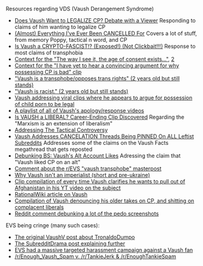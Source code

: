 Resources regarding VDS (Vaush Derangement Syndrome)

- [Does Vaush Want to LEGALIZE CP? Debate with a Viewer](https://www.youtube.com/watch?v=6-Q2NTYM3SM) Responding to claims of him wanting to legalize CP
- [(Almost) Everything I've Ever Been CANCELLED For](https://www.youtube.com/watch?v=vfvvWw63Yh0) Covers a lot of stuff, from memory Poppy, tactical n word, and CP
- [Is Vaush a CRYPTO-FASCIST!? (Exposed!) (Not Clickbait!!!)](https://www.youtube.com/watch?v=QaD4xqkO0sE) Response to most claims of transphobia
- [Context for the "The way I see it, the age of consent exists..."](https://imgur.com/a/lUfKdqn), [2](https://twitter.com/Silurker/status/1325732593501835264?s=20)
- [Context for the "I have yet to hear a convincing argument for why possessing CP is bad" clip](https://twitter.com/beigegoat45/status/1325705005886746624)
- ["Vaush is a transphobe/opposes trans rights" (2 years old but still stands)](https://www.reddit.com/r/VaushV/comments/mos7lb/vaush_is_a_transphobeopposes_trans_rights/)
- ["Vaush is racist." (2 years old but still stands)](https://www.reddit.com/r/VaushV/comments/orcmjl/vaush_is_racist/)
- [Vaush addressing viral clips where he appears to argue for possession of child porn to be legal](https://twitter.com/defnoodles/status/1325650200187170816)
- [A playlist of all of Vaush's apology/response videos](https://www.youtube.com/playlist?list=PLsPo23PBeUnyMMOypfyKitp261G1mMVUU)
- [Is VAUSH a LIBERAL? Career-Ending Clip Discovered](https://www.youtube.com/watch?v=PSZmVoNMLXY) Regarding the "Marxism is an extension of liberalism"
- [Addressing The Tactical Controversy](https://www.youtube.com/watch?v=BVGwuTv9bIw)
- [Vaush Addresses CANCELATION Threads Being PINNED On ALL Leftist Subreddits](https://www.youtube.com/watch?v=YOHwpX2IPps) Addresses some of the claims on the Vaush Facts megathread that gets reposted
- [Debunking BS: Vaush's Alt Account Likes](https://www.reddit.com/r/Enough_VDS_Spam/comments/rt9817/debunking_bs_vaushs_alt_account_likes/) Adressing the claim that "Vaush liked CP on an alt"
- [Comment about the r/EVS "vaush transphobe" masterpost](https://www.reddit.com/r/Enough_VDS_Spam/comments/oipi3q/comment/h4yzw3v/?utm_source=share&utm_medium=web2x&context=3)
- [Why Vaush isn't an imperialist (short and pre-ukraine)](https://www.reddit.com/r/Enough_VDS_Spam/comments/ohj3ik/i_wrote_a_big_comment_on_why_i_dont_think_vaush/)
- [Clip compilation of every time Vaush clarifies he wants to pull out of Afghanistan in his YT video on the subject](https://www.reddit.com/r/Enough_VDS_Spam/comments/oqf3ys/i_made_a_clip_compilation_of_every_time_vaush/)
- [RationalWiki article on Vaush](https://rationalwiki.org/wiki/Vaush)
- [Compilation of Vaush denouncing his older takes on CP, and shitting on complacent liberals](https://www.reddit.com/r/Enough_VDS_Spam/comments/oxp62v/heres_a_great_memecompilation_i_found_of_vaush/)
- [Reddit comment debunking a lot of the pedo screenshots](https://www.reddit.com/r/Enough_VDS_Spam/comments/opis8a/comment/h65goyh/?utm_source=reddit&utm_medium=web2x&context=3)

EVS being cringe (many such cases):
- [The original VaushV post about TronaldoDumpo](https://www.reddit.com/r/VaushV/comments/khfo3s/can_we_have_a_discussion_on_what_tronaldodumpo_is/)
- [The SubredditDrama post explaining further](https://www.rareddit.com/r/SubredditDrama/comments/kvh9ie/the_story_of_tronaldodumpo_a_tale_of_a/)
- [EVS had a massive targeted harassment campaign against a Vaush fan](https://web.archive.org/web/20211127195336/https://www.reveddit.com/v/EnoughTankieSpam/comments/lpm6fb/documenting_tronaldodumpo_and_renough_vaush_spams/?ps_after=1614008335)
- [/r/Enough_Vaush_Spam v. /r/TankieJerk & /r/EnoughTankieSpam](https://www.reddit.com/r/SubredditDrama/comments/lilgxd/renough_vaush_spam_v_rtankiejerk/)

